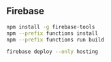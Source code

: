 ## Firebase

```bash
npm install -g firebase-tools
npm --prefix functions install
npm --prefix functions run build

firebase deploy --only hosting
```